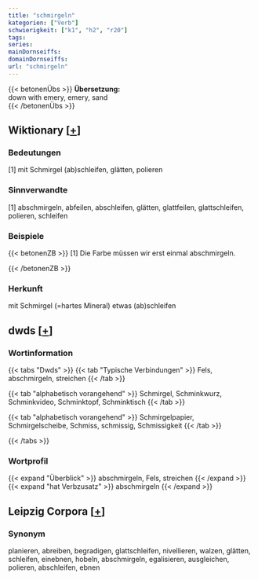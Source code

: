 ```yaml
---
title: "schmirgeln"
kategorien: ["Verb"]
schwierigkeit: ["k1", "h2", "r20"]
tags:
series:
mainDornseiffs:
domainDornseiffs:
url: "schmirgeln"
---
```


{{< betonenÜbs >}}
**Übersetzung:**  
down with emery, emery, sand  
{{< /betonenÜbs >}}

## Wiktionary [[+](https://de.wiktionary.org/wiki/schmirgeln)]

### Bedeutungen
[1] mit Schmirgel (ab)schleifen, glätten, polieren  

### Sinnverwandte
[1] abschmirgeln, abfeilen, abschleifen, glätten, glattfeilen, glattschleifen, polieren, schleifen  

### Beispiele
{{< betonenZB >}}
[1] Die Farbe müssen wir erst einmal abschmirgeln.  

{{< /betonenZB >}}
### Herkunft
mit Schmirgel (=hartes Mineral) etwas (ab)schleifen  



## dwds [[+](https://www.dwds.de/wb/schmirgeln)]

### Wortinformation
{{< tabs "Dwds" >}}
{{< tab "Typische Verbindungen" >}}
Fels, abschmirgeln, streichen
{{< /tab >}}

{{< tab "alphabetisch vorangehend" >}}
Schmirgel, Schminkwurz, Schminkvideo, Schminktopf, Schminktisch
{{< /tab >}}

{{< tab "alphabetisch vorangehend" >}}
Schmirgelpapier, Schmirgelscheibe, Schmiss, schmissig, Schmissigkeit
{{< /tab >}}

{{< /tabs >}}

### Wortprofil
{{< expand "Überblick" >}} abschmirgeln, Fels, streichen {{< /expand >}}
{{< expand "hat Verbzusatz" >}} abschmirgeln {{< /expand >}}

## Leipzig Corpora [[+](https://corpora.uni-leipzig.de/en/res?word=schmirgeln&corpusId=deu_newscrawl-public_2018)]


### Synonym
planieren, abreiben, begradigen, glattschleifen, nivellieren, walzen, glätten, schleifen, einebnen, hobeln, abschmirgeln, egalisieren, ausgleichen, polieren, abschleifen, ebnen

